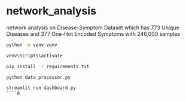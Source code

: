 # network_analysis
network analysis on Disease-Symptom Dataset which has 773 Unique Diseases and 377 One-Hot Encoded Symptoms with 246,000 samples

```cmd
python -m venv venv
```
```cmd
venv\Scripts\activate
```

```cmd
pip install -r requirements.txt
```
```cmd
python data_processor.py
```

```cmd
streamlit run dashboard.py
````0